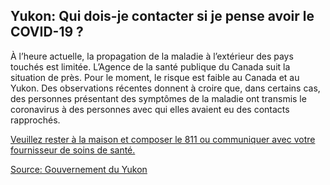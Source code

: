 ## Yukon: Qui dois-je contacter si je pense avoir le COVID-19 ?

À l’heure actuelle, la propagation de la maladie à l’extérieur des pays touchés est limitée. L’Agence de la santé publique du Canada suit la situation de près. Pour le moment, le risque est faible au Canada et au Yukon. Des observations récentes donnent à croire que, dans certains cas, des personnes présentant des symptômes de la maladie ont transmis le coronavirus à des personnes avec qui elles avaient eu des contacts rapprochés.

[Veuillez rester à la maison et composer le 811 ou communiquer avec votre fournisseur de soins de santé.](https://yukon.ca/novel-coronavirus#learn-more-and-protect-yourself)

[Source: Gouvernement du Yukon](https://yukon.ca/fr/informations-sur-le-coronavirus)
